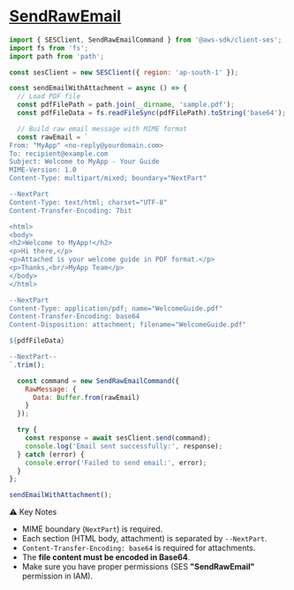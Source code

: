 # [SendRawEmail](https://docs.aws.amazon.com/AWSJavaScriptSDK/v3/latest/client/ses/command/SendRawEmailCommand/)

```js
import { SESClient, SendRawEmailCommand } from '@aws-sdk/client-ses';
import fs from 'fs';
import path from 'path';

const sesClient = new SESClient({ region: 'ap-south-1' });

const sendEmailWithAttachment = async () => {
  // Load PDF file
  const pdfFilePath = path.join(__dirname, 'sample.pdf');
  const pdfFileData = fs.readFileSync(pdfFilePath).toString('base64');

  // Build raw email message with MIME format
  const rawEmail = `
From: "MyApp" <no-reply@yourdomain.com>
To: recipient@example.com
Subject: Welcome to MyApp - Your Guide
MIME-Version: 1.0
Content-Type: multipart/mixed; boundary="NextPart"

--NextPart
Content-Type: text/html; charset="UTF-8"
Content-Transfer-Encoding: 7bit

<html>
<body>
<h2>Welcome to MyApp!</h2>
<p>Hi there,</p>
<p>Attached is your welcome guide in PDF format.</p>
<p>Thanks,<br/>MyApp Team</p>
</body>
</html>

--NextPart
Content-Type: application/pdf; name="WelcomeGuide.pdf"
Content-Transfer-Encoding: base64
Content-Disposition: attachment; filename="WelcomeGuide.pdf"

${pdfFileData}

--NextPart--
`.trim();

  const command = new SendRawEmailCommand({
    RawMessage: {
      Data: Buffer.from(rawEmail)
    }
  });

  try {
    const response = await sesClient.send(command);
    console.log('Email sent successfully:', response);
  } catch (error) {
    console.error('Failed to send email:', error);
  }
};

sendEmailWithAttachment();
```

⚠️ Key Notes
- MIME boundary (`NextPart`) is required.
- Each section (HTML body, attachment) is separated by `--NextPart`.
- `Content-Transfer-Encoding: base64` is required for attachments.
- The **file content must be encoded in Base64**.
- Make sure you have proper permissions (SES **"SendRawEmail"** permission in IAM).